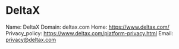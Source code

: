 
# DeltaX

Name: DeltaX
Domain: deltax.com
Home: https://www.deltax.com/
Privacy_policy: https://www.deltax.com/platform-privacy.html
Email: privacy@deltax.com
